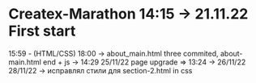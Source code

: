 # Createx-Marathon 14:15 -> 21.11.22 First start
15:59 - (HTML/CSS)
18:00 -> about_main.html
three commited, about-main.html end + js -> 14:29 25/11/22
page upgrade => 13:24 -> 26/11/22
28/11/22 -> исправлял стили для section-2.html in css
